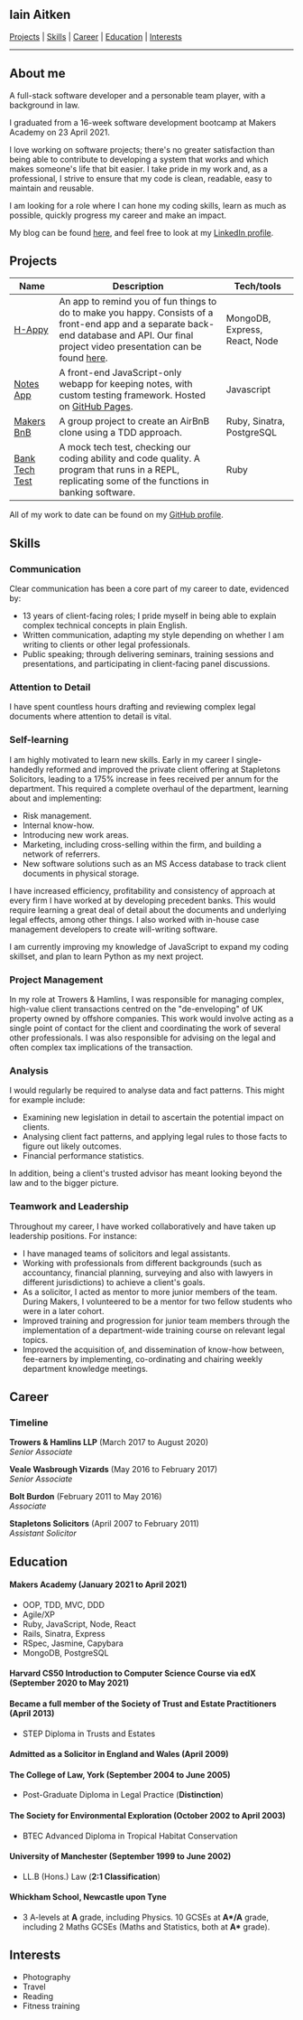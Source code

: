 ## Iain Aitken

[Projects](#projects) | [Skills](#skills) | [Career](#career) | [Education](#education) | [Interests](#interests)

---

## About me

A full-stack software developer and a personable team player, with a background in law.

I graduated from a 16-week software development bootcamp at Makers Academy on 23 April 2021.

I love working on software projects; there's no greater satisfaction than being able to contribute to developing a system that works and which makes someone's life that bit easier. I take pride in my work and, as a professional, I strive to ensure that my code is clean, readable, easy to maintain and reusable.

I am looking for a role where I can hone my coding skills, learn as much as possible, quickly progress my career and make an impact.

My blog can be found [here](https://iain-aitken.medium.com/), and feel free to look at my [LinkedIn profile](https://www.linkedin.com/in/iain-aitken-tep-27b79a14/).

## Projects

| Name                         | Description       | Tech/tools        |
| ---------------------------- | ----------------- | ----------------- |
| [H-Appy](https://github.com/iainaitken/H-Appy_Client)     | An app to remind you of fun things to do to make you happy. Consists of a front-end app and a separate back-end database and API. Our final project video presentation can be found [here](https://youtu.be/gjrnrz5M-wA?t=638).  | MongoDB, Express, React, Node |
| [Notes App](https://github.com/iainaitken/notes) | A front-end JavaScript-only webapp for keeping notes, with custom testing framework. Hosted on [GitHub Pages](https://iainaitken.github.io/notes-app/). | Javascript              |
| [Makers BnB](https://github.com/jshorns/makers-bnb) | A group project to create an AirBnB clone using a TDD approach. | Ruby, Sinatra, PostgreSQL |
| [Bank Tech Test](https://github.com/iainaitken/bank-tech-test) | A mock tech test, checking our coding ability and code quality. A program that runs in a REPL, replicating some of the functions in banking software. | Ruby |

All of my work to date can be found on my [GitHub profile](https://github.com/iainaitken).

## Skills

### Communication

Clear communication has been a core part of my career to date, evidenced by:

- 13 years of client-facing roles; I pride myself in being able to explain complex technical concepts in plain English.
- Written communication, adapting my style depending on whether I am writing to clients or other legal professionals.
- Public speaking; through delivering seminars, training sessions and presentations, and participating in client-facing panel discussions.

### Attention to Detail

I have spent countless hours drafting and reviewing complex legal documents where attention to detail is vital.

### Self-learning

I am highly motivated to learn new skills. Early in my career I single-handedly reformed and improved the private client offering at Stapletons Solicitors, leading to a 175% increase in fees received per annum for the department. This required a complete overhaul of the department, learning about and implementing:

- Risk management.
- Internal know-how.
- Introducing new work areas.
- Marketing, including cross-selling within the firm, and building a network of referrers. 
- New software solutions such as an MS Access database to track client documents in physical storage.

I have increased efficiency, profitability and consistency of approach at every firm I have worked at by developing precedent banks. This would require learning a great deal of detail about the documents and underlying legal effects, among other things. I also worked with in-house case management developers to create will-writing software.

I am currently improving my knowledge of JavaScript to expand my coding skillset, and plan to learn Python as my next project.

### Project Management

In my role at Trowers & Hamlins, I was responsible for managing complex, high-value client transactions centred on the "de-enveloping" of UK property owned by offshore companies. This work would involve acting as a single point of contact for the client and coordinating the work of several other professionals. I was also responsible for advising on the legal and often complex tax implications of the transaction.

### Analysis

I would regularly be required to analyse data and fact patterns.  This might for example include:

- Examining new legislation in detail to ascertain the potential impact on clients.
- Analysing client fact patterns, and applying legal rules to those facts to figure out likely outcomes.
- Financial performance statistics.

In addition, being a client's trusted advisor has meant looking beyond the law and to the bigger picture.

### Teamwork and Leadership

Throughout my career, I have worked collaboratively and have taken up leadership positions. For instance:

- I have managed teams of solicitors and legal assistants.
- Working with professionals from different backgrounds (such as accountancy, financial planning, surveying and also with lawyers in different jurisdictions) to achieve a client's goals.
- As a solicitor, I acted as mentor to more junior members of the team. During Makers, I volunteered to be a mentor for two fellow students who were in a later cohort.
- Improved training and progression for junior team members through the implementation of a department-wide training course on relevant legal topics.
- Improved the acquisition of, and dissemination of know-how between, fee-earners by implementing, co-ordinating and chairing weekly department knowledge meetings.

## Career

### Timeline

**Trowers & Hamlins LLP** (March 2017 to August 2020)  
_Senior Associate_

**Veale Wasbrough Vizards** (May 2016 to February 2017)  
_Senior Associate_

**Bolt Burdon** (February 2011 to May 2016)  
_Associate_

**Stapletons Solicitors** (April 2007 to February 2011)  
_Assistant Solicitor_

## Education

#### Makers Academy (January 2021 to April 2021)

- OOP, TDD, MVC, DDD
- Agile/XP
- Ruby, JavaScript, Node, React
- Rails, Sinatra, Express
- RSpec, Jasmine, Capybara
- MongoDB, PostgreSQL

#### Harvard CS50 Introduction to Computer Science Course via edX (September 2020 to May 2021)

#### Became a full member of the Society of Trust and Estate Practitioners (April 2013)

- STEP Diploma in Trusts and Estates

#### Admitted as a Solicitor in England and Wales (April 2009)

#### The College of Law, York (September 2004 to June 2005)

- Post-Graduate Diploma in Legal Practice (__Distinction__)

#### The Society for Environmental Exploration (October 2002 to April 2003)

- BTEC Advanced Diploma in Tropical Habitat Conservation 

#### University of Manchester (September 1999 to June 2002)

- LL.B (Hons.) Law (__2:1 Classification__)

#### Whickham School, Newcastle upon Tyne

- 3 A-levels at __A__ grade, including Physics. 10 GCSEs at __A*/A__ grade, including 2 Maths GCSEs (Maths and Statistics, both at __A*__ grade).

## Interests

- Photography
- Travel
- Reading
- Fitness training
